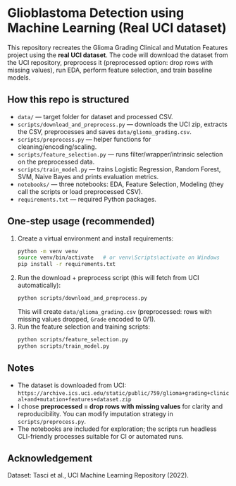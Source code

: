 # Glioblastoma Detection using Machine Learning (Real UCI dataset)

This repository recreates the Glioma Grading Clinical and Mutation Features project using the **real UCI dataset**.
The code will download the dataset from the UCI repository, preprocess it (preprocessed option: drop rows with missing
values), run EDA, perform feature selection, and train baseline models.

## How this repo is structured
- `data/` — target folder for dataset and processed CSV.
- `scripts/download_and_preprocess.py` — downloads the UCI zip, extracts the CSV, preprocesses and saves `data/glioma_grading.csv`.
- `scripts/preprocess.py` — helper functions for cleaning/encoding/scaling.
- `scripts/feature_selection.py` — runs filter/wrapper/intrinsic selection on the preprocessed data.
- `scripts/train_model.py` — trains Logistic Regression, Random Forest, SVM, Naive Bayes and prints evaluation metrics.
- `notebooks/` — three notebooks: EDA, Feature Selection, Modeling (they call the scripts or load preprocessed CSV).
- `requirements.txt` — required Python packages.

## One-step usage (recommended)
1. Create a virtual environment and install requirements:
   ```bash
   python -m venv venv
   source venv/bin/activate   # or venv\Scripts\activate on Windows
   pip install -r requirements.txt
   ```
2. Run the download + preprocess script (this will fetch from UCI automatically):
   ```bash
   python scripts/download_and_preprocess.py
   ```
   This will create `data/glioma_grading.csv` (preprocessed: rows with missing values dropped, `Grade` encoded to 0/1).
3. Run the feature selection and training scripts:
   ```bash
   python scripts/feature_selection.py
   python scripts/train_model.py
   ```

## Notes
- The dataset is downloaded from UCI: `https://archive.ics.uci.edu/static/public/759/glioma+grading+clinical+and+mutation+features+dataset.zip`
- I chose **preprocessed = drop rows with missing values** for clarity and reproducibility. You can modify imputation strategy in `scripts/preprocess.py`.
- The notebooks are included for exploration; the scripts run headless CLI-friendly processes suitable for CI or automated runs.

## Acknowledgement
Dataset: Tasci et al., UCI Machine Learning Repository (2022).
